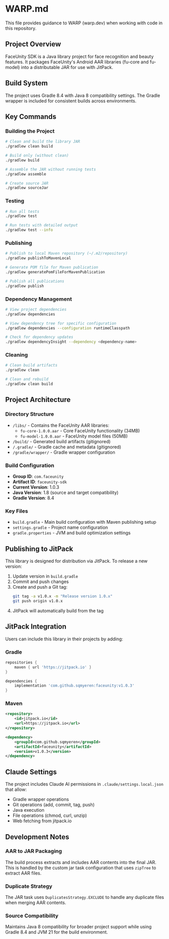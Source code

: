 # WARP.md

This file provides guidance to WARP (warp.dev) when working with code in this repository.

## Project Overview

FaceUnity SDK is a Java library project for face recognition and beauty features. It packages FaceUnity's Android AAR libraries (fu-core and fu-model) into a distributable JAR for use with JitPack.

## Build System

The project uses Gradle 8.4 with Java 8 compatibility settings. The Gradle wrapper is included for consistent builds across environments.

## Key Commands

### Building the Project
```bash
# Clean and build the library JAR
./gradlew clean build

# Build only (without clean)
./gradlew build

# Assemble the JAR without running tests
./gradlew assemble

# Create source JAR
./gradlew sourceJar
```

### Testing
```bash
# Run all tests
./gradlew test

# Run tests with detailed output
./gradlew test --info
```

### Publishing
```bash
# Publish to local Maven repository (~/.m2/repository)
./gradlew publishToMavenLocal

# Generate POM file for Maven publication
./gradlew generatePomFileForMavenPublication

# Publish all publications
./gradlew publish
```

### Dependency Management
```bash
# View project dependencies
./gradlew dependencies

# View dependency tree for specific configuration
./gradlew dependencies --configuration runtimeClasspath

# Check for dependency updates
./gradlew dependencyInsight --dependency <dependency-name>
```

### Cleaning
```bash
# Clean build artifacts
./gradlew clean

# Clean and rebuild
./gradlew clean build
```

## Project Architecture

### Directory Structure
- `/libs/` - Contains the FaceUnity AAR libraries:
  - `fu-core-1.0.0.aar` - Core FaceUnity functionality (34MB)
  - `fu-model-1.0.0.aar` - FaceUnity model files (50MB)
- `/build/` - Generated build artifacts (gitignored)
- `/.gradle/` - Gradle cache and metadata (gitignored)
- `/gradle/wrapper/` - Gradle wrapper configuration

### Build Configuration
- **Group ID**: `com.faceunity`
- **Artifact ID**: `faceunity-sdk`
- **Current Version**: 1.0.3
- **Java Version**: 1.8 (source and target compatibility)
- **Gradle Version**: 8.4

### Key Files
- `build.gradle` - Main build configuration with Maven publishing setup
- `settings.gradle` - Project name configuration
- `gradle.properties` - JVM and build optimization settings

## Publishing to JitPack

This library is designed for distribution via JitPack. To release a new version:

1. Update version in `build.gradle`
2. Commit and push changes
3. Create and push a Git tag:
   ```bash
   git tag -a v1.0.x -m "Release version 1.0.x"
   git push origin v1.0.x
   ```
4. JitPack will automatically build from the tag

## JitPack Integration

Users can include this library in their projects by adding:

### Gradle
```gradle
repositories {
    maven { url 'https://jitpack.io' }
}

dependencies {
    implementation 'com.github.sqmyeren:faceunity:v1.0.3'
}
```

### Maven
```xml
<repository>
    <id>jitpack.io</id>
    <url>https://jitpack.io</url>
</repository>

<dependency>
    <groupId>com.github.sqmyeren</groupId>
    <artifactId>faceunity</artifactId>
    <version>v1.0.3</version>
</dependency>
```

## Claude Settings

The project includes Claude AI permissions in `.claude/settings.local.json` that allow:
- Gradle wrapper operations
- Git operations (add, commit, tag, push)
- Java execution
- File operations (chmod, curl, unzip)
- Web fetching from jitpack.io

## Development Notes

### AAR to JAR Packaging
The build process extracts and includes AAR contents into the final JAR. This is handled by the custom jar task configuration that uses `zipTree` to extract AAR files.

### Duplicate Strategy
The JAR task uses `DuplicatesStrategy.EXCLUDE` to handle any duplicate files when merging AAR contents.

### Source Compatibility
Maintains Java 8 compatibility for broader project support while using Gradle 8.4 and JVM 21 for the build environment.
